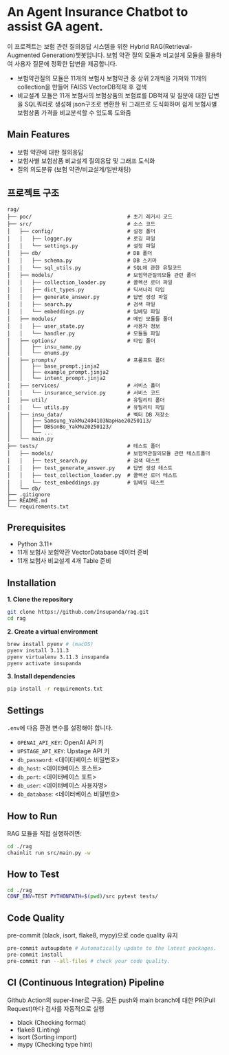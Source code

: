 # An Agent Insurance Chatbot to assist GA agent.

이 프로젝트는 보험 관련 질의응답 시스템을 위한 Hybrid RAG(Retrieval-Augmented Generation)챗봇입니다.
보험 약관 질의 모듈과 비교설계 모듈을 활용하여 사용자 질문에 정확한 답변을 제공합니다.
- 보험약관질의 모듈은 11개의 보험사 보험약관 중 상위 2개씩을 가져와 11개의 collection을 만들어 FAISS VectorDB적재 후 검색
- 비교설계 모듈은 11개 보험사의 보험상품의 보험료를 DB적재 및 질문에 대한 답변을 SQL쿼리로 생성해 json구조로 변환한 뒤 그래프로 도식화하며 쉽게 보험사별 보험상품 가격을 비교분석할 수 있도록 도와줌

## Main Features

- 보험 약관에 대한 질의응답
- 보험사별 보험상품 비교설계 질의응답 및 그래프 도식화
- 질의 의도분류 (보험 약관/비교설계/일반채팅)

## 프로젝트 구조

```
rag/
├── poc/                               # 초기 레거시 코드
├── src/                               # 소스 코드
│   ├── config/                        # 설정 폴더
│   │   ├── logger.py                  # 로깅 파일
│   │   └── settings.py                # 설정 파일
│   ├── db/                            # DB 폴더
│   │   ├── schema.py                  # DB 스키마
│   │   └── sql_utils.py               # SQL에 관한 유틸코드
│   ├── models/                        # 보험약관질의모듈 관련 폴더
│   │   ├── collection_loader.py       # 콜렉션 로더 파일
│   │   ├── dict_types.py              # 딕셔너리 타입
│   │   ├── generate_answer.py         # 답변 생성 파일
│   │   ├── search.py                  # 검색 파일
│   │   └── embeddings.py              # 임베딩 파일
│   ├── modules/                       # 메인 모듈들 폴더
│   │   ├── user_state.py              # 사용자 정보
│   │   └── handler.py                 # 모듈들 파일
│   ├── options/                       # 타입 폴더
│   │   ├── insu_name.py
│   │   └── enums.py
│   ├── prompts/                       # 프롬프트 폴더
│   │   ├── base_prompt.jinja2
│   │   ├── example_prompt.jinja2
│   │   └── intent_prompt.jinja2
│   ├── services/                      # 서비스 폴더
│   │   └── insurance_service.py       # 서비스 코드
│   ├── util/                          # 유틸리티 폴더
│   │   └── utils.py                   # 유틸리티 파일
│   ├── insu_data/                     # 벡터 DB 저장소
│   │   ├── Samsung_YakMu2404103NapHae20250113/
│   │   ├── DBSonBo_YakMu20250123/
│   │   └── ...
│   └── main.py
├── tests/                             # 테스트 폴더
│   ├── models/                        # 보험약관질의모듈 관련 테스트폴더
│   │   ├── test_search.py             # 검색 테스트
│   │   ├── test_generate_answer.py    # 답변 생성 테스트
│   │   ├── test_collection_loader.py  # 콜렉션 로더 테스트
│   │   └── test_embeddings.py         # 임베딩 테스트
│   └── db/
├── .gitignore
├── README.md
└── requirements.txt
```

## Prerequisites

- Python 3.11+
- 11개 보험사 보험약관 VectorDatabase 데이터 준비
- 11개 보험사 비교설계 4개 Table 준비

## Installation
**1. Clone the repository**
```bash
git clone https://github.com/Insupanda/rag.git
cd rag
```
**2. Create a virtual environment**
```bash
brew install pyenv # (macOS)
pyenv install 3.11.3
pyenv virtualenv 3.11.3 insupanda
pyenv activate insupanda
```
**3. Install dependencies**
```bash
pip install -r requirements.txt
```

## Settings
`.env`에 다음 환경 변수를 설정해야 합니다.
- `OPENAI_API_KEY`: OpenAI API 키
- `UPSTAGE_API_KEY`: Upstage API 키
- `db_password`: <데이터베이스 비밀번호>
- `db_host`: <데이터베이스 호스트>
- `db_port`: <데이터베이스 포트>
- `db_user`: <데이터베이스 사용자명>
- `db_database`: <데이터베이스 비밀번호>

## How to Run

RAG 모듈을 직접 실행하려면:

```bash
cd ./rag
chainlit run src/main.py -w
```

## How to Test
```bash
cd ./rag
CONF_ENV=TEST PYTHONPATH=$(pwd)/src pytest tests/
```

## Code Quality
pre-commit (black, isort, flake8, mypy)으로 code quality 유지
```bash
pre-commit autoupdate # Automatically update to the latest packages.
pre-commit install
pre-commit run --all-files # check your code quality.
```

## CI (Continuous Integration) Pipeline
Github Action의 super-liner로 구동. 모든 push와 main branch에 대한 PR(Pull Request)마다 검사를 자동적으로 실행
- black (Checking format)
- flake8 (Linting)
- isort (Sorting import)
- mypy (Checking type hint)
